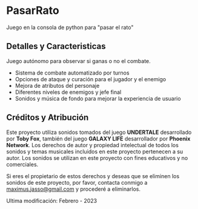 # PasarRato
Juego en la consola de python para "pasar el rato"

## Detalles y Caracteristicas
Juego autónomo para observar si ganas o no el combate.

- Sistema de combate automatizado por turnos
- Opciones de ataque y curación para el jugador y el enemigo
- Mejora de atributos del personaje
- Diferentes niveles de enemigos y jefe final
- Sonidos y música de fondo para mejorar la experiencia de usuario

## Créditos y Atribución

Este proyecto utiliza sonidos tomados del juego **UNDERTALE** desarrollado por **Toby Fox**, también del juego **GALAXY LIFE** desarrollador por **Phoenix Network**. Los derechos de autor y propiedad intelectual de todos los sonidos y temas musicales incluidos en este proyecto pertenecen a su autor. Los sonidos se utilizan en este proyecto con fines educativos y no comerciales.

Si eres el propietario de estos derechos y deseas que se eliminen los sonidos de este proyecto, por favor, contacta conmigo a maximus.jasso@gmail.com y procederé a eliminarlos.

Ultima modificación: Febrero - 2023
